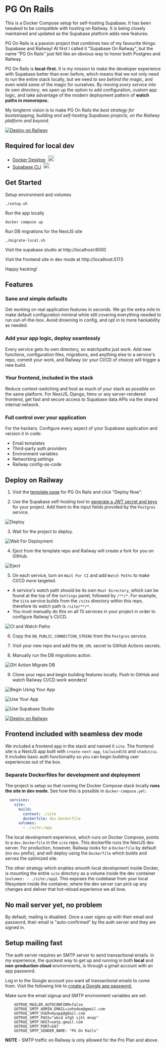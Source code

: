 # PG On Rails

This is a Docker Compose setup for self-hosting Supabase. It has been tweaked to be compatible with hosting on Railway. It is being closely maintained and updated as the Supabase platform adds new features.

PG On Rails is a passion project that combines two of my favourite things: Supabase and Railway! At first I called it "Supabase On Railway", but the name "PG On Rails" just felt like an obvious way to honor both Postgres and Railway.

PG On Rails is **local-first.** It is my mission to make the developer experience with Supabase better than ever before, which means that we not only need to run the entire stack locally, but we need *to see behind the magic*, and even wield some of the magic for ourselves. By moving *every service into its own directory*, we open up the option to add configuration, custom app logic, and take advantage of the modern deployment pattern of **watch paths in monorepos.**

My longterm vision is to make PG On Rails *the best strategy for bootstrapping, building and self-hosting Supabase projects, on the Railway platform and beyond.*

[![Deploy on Railway](https://railway.com/button.svg)](https://railway.com/deploy/5ArOQi?referralCode=benisenstein&utm_medium=integration&utm_source=template&utm_campaign=generic)

## Required for local dev

- <a href="https://docs.docker.com/desktop/" target="_blank" rel="noopener noreferrer">Docker Desktop</a>&nbsp;&nbsp;<img src="https://docs.docker.com/assets/images/favicon.svg" alt="description" width="20" height="20" />
- <a href="https://supabase.com/docs/guides/local-development/cli/getting-started" target="_blank" rel="noopener noreferrer">Supabase CLI</a>&nbsp;&nbsp;<img src="https://avatars.githubusercontent.com/u/54469796?s=20" alt="description" width="20" height="20" />

## Get Started

Setup environment and volumes

`./setup.sh`

Run the app locally

`docker compose up`

Run DB migrations for the NextJS site

`./migrate-local.sh`

Visit the supabase studio at http://localhost:8000

Visit the frontend site in dev mode at http://localhost:5173

Happy hacking!

## Features

### Sane and simple defaults

Get working on real application features in seconds. We go the extra mile to make default configuration minimal while still covering everything needed to run out-of-the-box. Avoid drowning in config, and opt in to more hackability as needed.

### Add your app logic, deploy seamlessly

Every service gets its own directory, so watchpaths just work. Add new functions, configuration files, migrations, and anything else to a service's repo, commit your work, and Railway (or your CI/CD of choice) will trigger a new build.

### Your frontend, included in the stack

Reduce context-switching and host as much of your stack as possible on the same platform. For NextJS, Django, htmx or any server-rendered frontend, get fast and secure access to Supabase data APIs via the shared internal network.

### Full control over your application

For the hackers. Configure every aspect of your Supabase application and version it in code:
- Email templates
- Third-party auth providers
- Environment variables
- Networking settings
- Railway config-as-code

## Deploy on Railway

1. Visit the [template page](https://railway.com/deploy/5ArOQi?referralCode=benisenstein&utm_medium=integration&utm_source=template&utm_campaign=generic) for PG On Rails and click "Deploy Now".

2. Use the Supabase self-hosting tool to [generate a JWT secret and keys](https://supabase.com/docs/guides/self-hosting/docker#generate-api-keys) for your project. Add them to the input fields provided by the `Postgres` service.

![Deploy](https://github.com/BenIsenstein/pgonrails-media/blob/main/Deploy_Template_and_Input_JWTs.gif)

3. Wait for the project to deploy.

![Wait For Deployment](https://github.com/BenIsenstein/pgonrails-media/blob/main/Wait_For_Deployment.gif)

4. Eject from the template repo and Railway will create a fork for you on GitHub.

![Eject](https://github.com/BenIsenstein/pgonrails-media/blob/main/Eject.gif)

5. On each service, turn on `Wait For CI` and add `Watch Paths` to make CI/CD more targeted.

- A service's watch path should be its own `Root Directory`, which can be found at the top of the `Settings` panel, followed by `/**/*`. For example, the `Site` service builds from the `/site` directory within this repo, therefore its watch path is `/site/**/*`.
- You must manually do this on all 13 services in your project in order to configure Railway's CI/CD.

![CI and Watch Paths](https://github.com/BenIsenstein/pgonrails-media/blob/main/CI_and_Watch_Paths.gif)

6. Copy the `DB_PUBLIC_CONNECTION_STRING` from the `Postgres` service.

7. Visit your new repo and add the `DB_URL` secret to GitHub Actions secrets.

8. Manually run the DB migrations action.

![GH Action Migrate DB](https://github.com/BenIsenstein/pgonrails-media/blob/main/Add_GH_Actions_Secret_and_Run_Migrations.gif)

9. Clone your repo and begin building features locally. Push to GitHub and watch Railway CI/CD work wonders!

![Begin Using Your App](https://github.com/BenIsenstein/pgonrails-media/blob/main/Begin_Using_Your_App.gif)

![Use Your App](https://github.com/BenIsenstein/pgonrails-media/blob/main/Use_your_app.gif)

![Use Supabase Studio](https://github.com/BenIsenstein/pgonrails-media/blob/main/Use_Supabase_Studio.gif)

[![Deploy on Railway](https://railway.com/button.svg)](https://railway.com/deploy/5ArOQi?referralCode=benisenstein&utm_medium=integration&utm_source=template&utm_campaign=generic)

## Frontend included with seamless dev mode

We included a frontend app in the stack and named it `site`. The frontend site is a NextJS app built with `create-next-app`, `tailwindCSS` and `shadcn/ui`. It includes basic auth functionality so you can begin building user experiences out of the box.

### Separate Dockerfiles for development and deployment

The project is setup so that running the Docker Compose stack locally **runs the site in dev mode**. See how this is possible in `docker-compose.yml`:

```yml
  services:
    site:
      build:
        context: ./site
        dockerfile: dev.Dockerfile
      volumes:
        - ./site:/app
```

The local development experience, which runs on Docker Compose, points to a `dev.Dockerfile` in the `site` repo. This dockerfile runs the NextJS dev server. For production, however, Railway looks for a `Dockerfile` by default (no `dev` prefix), and will deploy using the `Dockerfile` which builds and serves the optimized site.

The other strategy which enables smooth local development inside Docker, is mounting the entire `site` directory as a volume inside the dev container (`volumes: - ./site:/app`). This exposes the codebase from your local filesystem inside the container, where the dev server can pick up any changes and deliver that hot-reload experience we all love.

## No mail server yet, no problem

By default, mailing is disabled. Once a user signs up with their email and password, their email is "auto-confirmed" by the auth server and they are signed in.

## Setup mailing fast

The auth server requires an SMTP server to send transactional emails. In my experience, the quickest way to get up and running in both **local** and **non-production cloud** environments, is through a gmail account with an app password.

Log in to the Google account you want all transactional emails to come from. Visit the following link to [create a Google app password.](https://myaccount.google.com/u/4/apppasswords)

Make sure the email signup and SMTP environment variables are set:

```Dotenv
    GOTRUE_MAILER_AUTOCONFIRM=false
    GOTRUE_SMTP_ADMIN_EMAIL=johndoe@gmail.com
    GOTRUE_SMTP_USER=myapp@gmail.com
    GOTRUE_SMTP_PASS="abcd efgh ijkl mnop"
    GOTRUE_SMTP_HOST=smtp.gmail.com
    GOTRUE_SMTP_PORT=587
    GOTRUE_SMTP_SENDER_NAME: "PG On Rails"
```

**NOTE** - SMTP traffic on Railway is only allowed for the Pro Plan and above.